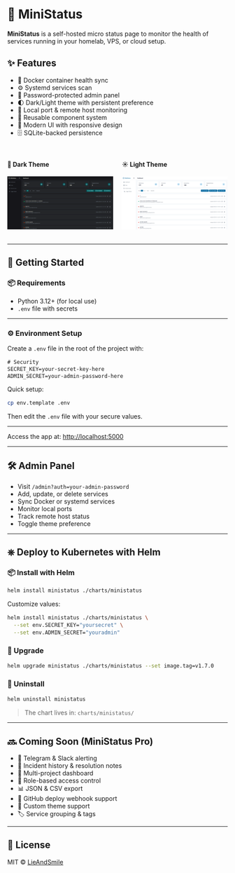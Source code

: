 # 📡 MiniStatus

**MiniStatus** is a self-hosted micro status page to monitor the health of services running in your homelab, VPS, or cloud setup.

## ✨ Features
- 🐳 Docker container health sync
- ⚙️ Systemd services scan
- 🔐 Password-protected admin panel
- 🌓 Dark/Light theme with persistent preference
- 📡 Local port & remote host monitoring
- 🎯 Reusable component system
- 🎨 Modern UI with responsive design
- 🗄️ SQLite-backed persistence

<div style="display: flex; gap: 20px; margin: 30px 0;">
  <div>
    <h4>🌙 Dark Theme</h4>
    <img src="./DarkTheme.png" width="100%" alt="Dark Theme" />
  </div>
  <div>
    <h4>☀️ Light Theme</h4>
    <img src="./LightTheme.png" width="100%" alt="Light Theme" />
  </div>
</div>

---

## 🚀 Getting Started

### 📦 Requirements
- Python 3.12+ (for local use)
- `.env` file with secrets

---

### ⚙️ Environment Setup

Create a `.env` file in the root of the project with:

```env
# Security
SECRET_KEY=your-secret-key-here
ADMIN_SECRET=your-admin-password-here
```

Quick setup:
```bash
cp env.template .env
```

Then edit the `.env` file with your secure values.

---
Access the app at: [http://localhost:5000](http://localhost:5000)

---

## 🛠️ Admin Panel

- Visit `/admin?auth=your-admin-password`
- Add, update, or delete services
- Sync Docker or systemd services
- Monitor local ports
- Track remote host status
- Toggle theme preference

---

## ⎈ Deploy to Kubernetes with Helm

### 📦 Install with Helm
```bash
helm install ministatus ./charts/ministatus
```

Customize values:
```bash
helm install ministatus ./charts/ministatus \
  --set env.SECRET_KEY="yoursecret" \
  --set env.ADMIN_SECRET="youradmin"
```

### 🔁 Upgrade
```bash
helm upgrade ministatus ./charts/ministatus --set image.tag=v1.7.0
```

### 🧼 Uninstall
```bash
helm uninstall ministatus
```

> The chart lives in: `charts/ministatus/`

---

## 🔜 Coming Soon (MiniStatus Pro)
- 📱 Telegram & Slack alerting
- 📝 Incident history & resolution notes
- 🏢 Multi-project dashboard
- 👥 Role-based access control
- 📊 JSON & CSV export
- 🔄 GitHub deploy webhook support
- 🎨 Custom theme support
- 🏷️ Service grouping & tags

---

## 📄 License

MIT © [LieAndSmile](https://github.com/LieAndSmile)
